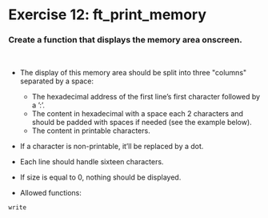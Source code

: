 # Exercise 12: ft_print_memory

### Create a function that displays the memory area onscreen.
<br>

- The display of this memory area should be split into three "columns" separated by
a space:
	- The hexadecimal address of the first line’s first character followed by a ’:’.
	- The content in hexadecimal with a space each 2 characters and should be padded with spaces if needed (see the example below).
	- The content in printable characters.

- If a character is non-printable, it’ll be replaced by a dot.

- Each line should handle sixteen characters.

- If size is equal to 0, nothing should be displayed.

- Allowed functions:
```
write
```
